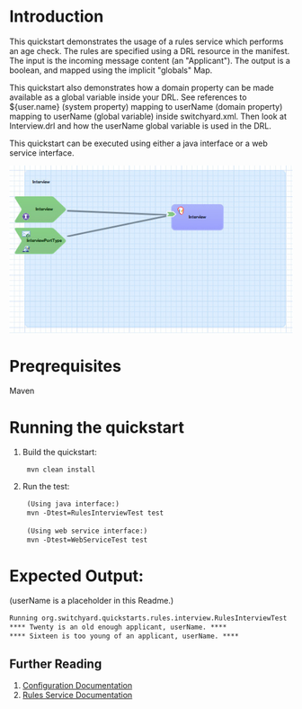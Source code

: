 Introduction
============
This quickstart demonstrates the usage of a rules service which performs an age check.
The rules are specified using a DRL resource in the manifest.
The input is the incoming message content (an "Applicant").
The output is a boolean, and mapped using the implicit "globals" Map.

This quickstart also demonstrates how a domain property can be made available as a global variable inside your DRL.
See references to ${user.name} (system property) mapping to userName (domain property) mapping to userName (global variable) inside switchyard.xml.
Then look at Interview.drl and how the userName global variable is used in the DRL.

This quickstart can be executed using either a java interface or a web service interface.

![Rules Interview Quickstart](https://github.com/jboss-switchyard/quickstarts/raw/master/rules-interview/rules-interview.jpg)


Preqrequisites 
==============
Maven

Running the quickstart
======================
1. Build the quickstart:

        mvn clean install

2. Run the test:

        (Using java interface:)
        mvn -Dtest=RulesInterviewTest test

        (Using web service interface:)
        mvn -Dtest=WebServiceTest test

Expected Output:
================
(userName is a placeholder in this Readme.)
```
Running org.switchyard.quickstarts.rules.interview.RulesInterviewTest
**** Twenty is an old enough applicant, userName. ****
**** Sixteen is too young of an applicant, userName. ****
```

## Further Reading

1. [Configuration Documentation](https://docs.jboss.org/author/display/SWITCHYARD/Configuration)
2. [Rules Service Documentation](https://docs.jboss.org/author/display/SWITCHYARD/Rules)
